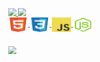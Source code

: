 <div style="display: flex">  
  <div>
    <a href="https://github.com/mateusesm">
    <img height="190rem" src="https://github-readme-stats.vercel.app/api?username=mateusesm&show_icons=true&theme=dark&include_all_commits=true&count_private=true">
    <img height="190rem" src="https://github-readme-stats.vercel.app/api/top-langs/?username=mateusesm&layout=compact&langs_count=7&theme=dark">
  </div>
</div>
  
<div style="display: inline_block"> 
  <img align="center" alt="html" height="30" width="40" src="https://raw.githubusercontent.com/devicons/devicon/master/icons/html5/html5-original.svg">
  <img align="center" alt="css" height="30" width="40" src="https://raw.githubusercontent.com/devicons/devicon/master/icons/css3/css3-original.svg">
  <img align="center" alt="javascript" height="30" width="40" src="https://raw.githubusercontent.com/devicons/devicon/master/icons/javascript/javascript-original.svg">
   <img align="center" alt="nodejs" height="30" width="40" src="https://github.com/devicons/devicon/blob/master/icons/nodejs/nodejs-original.svg">
</div>
  
##
  
<div>  
<a href="https://www.linkedin.com/in/mateusesm" target="_blank"><img src="https://img.shields.io/badge/-LinkedIn-%230077B5?style=for-the-badge&logo=linkedin&logoColor=white"></a>
</div>
